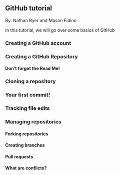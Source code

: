 ## GitHub tutorial

By: Nathan Byer and Mason Fidino

In this tutorial, we will go over some basics of GitHub 

### Creating a GitHub account

### Creating a GitHub Repository

#### Don't forget the Read Me!

### Cloning a repository

### Your first commit!

### Tracking file edits

### Managing repositories

#### Forking repositories

#### Creating branches

#### Pull requests

#### What are conflicts? 
